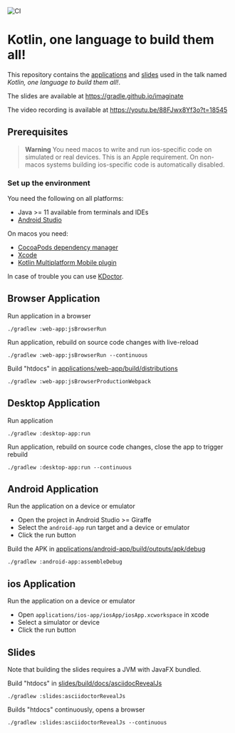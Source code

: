 ![CI](https://github.com/gradle/gradle-kotlinconf-2023-app/actions/workflows/ci.yml/badge.svg?branch=main)

# Kotlin, one language to build them all!

This repository contains the [applications](applications) and [slides](slides) used in the talk named _Kotlin, one language to build them all!_. 

The slides are available at https://gradle.github.io/imaginate

The video recording is available at https://youtu.be/88FJwx8Yf3o?t=18545

## Prerequisites

> **Warning**
> You need macos to write and run ios-specific code on simulated or real devices.
> This is an Apple requirement.
> On non-macos systems building ios-specific code is automatically disabled.

### Set up the environment

You need the following on all platforms:

* Java >= 11 available from terminals and IDEs
* [Android Studio](https://developer.android.com/studio)

On macos you need:

* [CocoaPods dependency manager](https://kotlinlang.org/docs/native-cocoapods.html)
* [Xcode](https://apps.apple.com/us/app/xcode/id497799835)
* [Kotlin Multiplatform Mobile plugin](https://plugins.jetbrains.com/plugin/14936-kotlin-multiplatform-mobile)

In case of trouble you can use [KDoctor](https://github.com/Kotlin/kdoctor).

## Browser Application

Run application in a browser
```shell
./gradlew :web-app:jsBrowserRun 
```

Run application, rebuild on source code changes with live-reload
```shell
./gradlew :web-app:jsBrowserRun --continuous
```

Build "htdocs" in [applications/web-app/build/distributions](applications/web-app/build/distributions)
```shell
./gradlew :web-app:jsBrowserProductionWebpack
```

## Desktop Application

Run application
```shell
./gradlew :desktop-app:run
```

Run application, rebuild on source code changes, close the app to trigger rebuild
```shell
./gradlew :desktop-app:run --continuous
```

## Android Application

Run the application on a device or emulator

* Open the project in Android Studio >= Giraffe
* Select the `android-app` run target and a device or emulator
* Click the run button

Build the APK in [applications/android-app/build/outputs/apk/debug](applications/android-app/build/outputs/apk/debug)
```shell
./gradlew :android-app:assembleDebug
```

## ios Application

Run the application on a device or emulator

* Open `applications/ios-app/iosApp/iosApp.xcworkspace` in xcode
* Select a simulator or device
* Click the run button

## Slides

Note that building the slides requires a JVM with JavaFX bundled.

Build "htdocs" in [slides/build/docs/asciidocRevealJs](slides/build/docs/asciidocRevealJs)
```shell
./gradlew :slides:asciidoctorRevealJs
```

Builds "htdocs" continuously, opens a browser
```shell
./gradlew :slides:asciidoctorRevealJs --continuous
```
